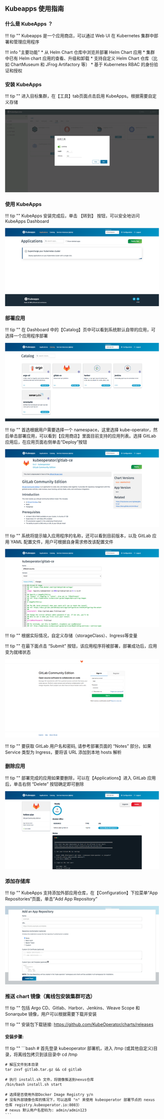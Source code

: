 ## Kubeapps 使用指南

### 什么是 KubeApps ？

!!! tip ""
    Kubeapps 是一个应用商店，可以通过 Web UI 在 Kubernetes 集群中部署和管理应用程序

!!! info "主要功能"
    * 从 Helm Chart 仓库中浏览并部署 Helm Chart 应用
    * 集群中已有 Helm chart 应用的查看、升级和卸载
    * 支持自定义 Helm Chart 仓库（比如 ChartMuseum 和 JFrog Artifactory 等）
    * 基于 Kubernetes RBAC 的身份验证和授权

### 安装 KubeApps

!!! tip ""
    进入目标集群，在【工具】tab页面点击启用 KubeApps。根据需要自定义存储

![kubeapps-2](../img/guidelines/kubeapps/kubeapps-2.png)

### 使用 KubeApps

!!! tip ""
    KubeApps 安装完成后，单击 【转到】 按钮，可以安全地访问 KubeApps Dashboard

![kubeapps-3](../img/guidelines/kubeapps/kubeapps-3.png)

### 部署应用

!!! tip ""
    在 Dashboard 中的【Catalog】页中可以看到系统默认自带的应用，可选择一个应用程序部署

![kubeapps-4](../img/guidelines/kubeapps/kubeapps-4.png)


!!! tip ""
    首选根据用户需要选择一个 namespace，这里选择 kube-operator，然后单击部署应用，可以看到【应用商店】里面目前支持的应用列表。选择 GitLab 应用后，在应用页面右侧单击“Deploy”按钮

![gitlab-1](../img/guidelines/kubeapps/gitlab-1.png)

!!! tip ""
    系统将提示输入应用程序的名称，还可以看到目前版本，以及 GitLab 应用 YAML 配置文件，用户可根据自身需求修改该配置文件

![gitlab-2](../img/guidelines/kubeapps/gitlab-2.png)

!!! tip ""
    根据实际情况，自定义存储（storageClass）、Ingress等变量

!!! tip ""
    在最下面点击 “Submit” 按钮，该应用程序将被部署，部署成功后，应用变为就绪状态

![gitlab-3](../img/guidelines/kubeapps/gitlab-3.png)

!!! tip ""
    要获取 GitLab 用户名和密码, 请参考部署页面的 “Notes” 部分。如果 Service 类型为 Ingress，要将该 URL 添加到本地 hosts 解析

### 删除应用

!!! tip ""
    部署完成的应用如果要删除，可以在【Applications】进入 GitLab 应用后，单击右侧 “Delete” 按钮确定即可删除

![gitlab-4](../img/guidelines/kubeapps/gitlab-4.png)

### 添加存储库

!!! tip ""
    KubeApps 支持添加外部应用仓库，在【Configuration】下拉菜单“App Repositories“页面，单击“Add App Repository”

![kubeapps-5](../img/guidelines/kubeapps/kubeapps-5.png)

### 推送 chart 镜像（离线包安装集群可选）

!!! tip ""
    包括 Argo CD、Gitlab、Harbor、Jenkins、Weave Scope 和 Sonarqube 镜像，用户可以根据需要下载并安装

!!! tip ""
    安装包下载链接: https://github.com/KubeOperator/charts/releases

#### 安装步骤:

!!! tip ""
    ```bash
    # 首先登录 kubeoperator 部署机，进入 /tmp (或其他自定义)目录，将离线包拷贝到该目录中
    cd /tmp

    # 解压文件到本目录
    tar zxvf gitlab.tar.gz && cd gitlab

    # 执行 install.sh 文件，将镜像推送到nexus仓库
    /bin/bash install.sh start

    # 选择是否使用外部Docker Image Registry y/n
    # 没有外部镜像仓库的情况下，可以选择 "n" 来使用 kubeoperator 部署节点的 nexus 仓库 registry.kubeoperator.io:8083）
    # nexus 默认用户名密码为: admin/admin123
    ```
